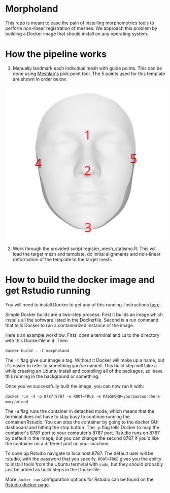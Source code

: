# Morpholand

This repo is meant to ease the pain of installing morphometrics tools to perform non-linear registration of meshes. We approach this problem by building a Docker image that should install on any operating system.

# How the pipeline works

1. Manually landmark each individual mesh with guide points. This can be done using [Meshlab's](https://www.meshlab.net/) pick point tool. The 5 points used for this template are shown in order below.

![template_points](./template_points.png)

2. Work through the provided script register_mesh_statismo.R. This will load the target mesh and template, do initial alignments and non-linear deformation of the template to the target mesh.

# How to build the docker image and get Rstudio running

You will need to install Docker to get any of this running. Instructions [here](https://docs.docker.com/get-docker/).

Simple Docker builds are a two-step process. First it builds an image which installs all the software listed in the Dockerfile. Second is a run command that tells Docker to run a containerized instance of the image. 

Here's an example workflow. First, open a terminal and ```cd``` to the directory with this Dockerfile in it. Then:

```docker build . -t morpholand```

The ```-t``` flag give our image a tag. Without it Docker will make up a name, but it's easier to refer to something you've named. This build step will take a while creating an Ubuntu install and compiling all of the packages, so leave this running in the background or something. 

Once you've successfully built the image, you can now run it with:

```docker run -d -p 8787:8787 -e ROOT=TRUE -e PASSWORD=yourpasswordhere morpholand```

The ```-d``` flag runs the container in detached mode, which means that the terminal does not have to stay busy to continue running the container/Rstudio. You can stop the container by going to the docker GUI dashboard and hitting the stop button. The ```-p``` flag tells Docker to map the container's 8787 port to your computer's 8787 port. Rstudio runs on 8787 by default in the image, but you can change the second 8787 if you'd like the container on a different port on your machine. 

To open up Rstudio navigate to localhost:8787. The default user will be rstudio, with the password that you specify. ```ROOT=TRUE``` gives you the ability to install tools from the Ubuntu terminal with ```sudo```, but they should probably just be added as build steps in the Dockerfile. 

More ```docker run``` configuration options for Rstudio can be found on the [Rstudio docker page](https://hub.docker.com/r/rocker/rstudio).

